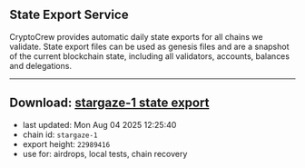 ## State Export Service
CryptoCrew provides automatic daily state exports for all chains we validate. State export files can be used as genesis files and are a snapshot of the current blockchain state, including all validators, accounts, balances and delegations.

---
**Download: [stargaze-1 state export](https://dl-eu2.ccvalidators.com/SERVICE/stargaze/stargaze-1_export_22989416.json)**
---

- last updated: Mon Aug 04 2025 12:25:40
- chain id: `stargaze-1`
- export height: `22989416`
- use for: airdrops, local tests, chain recovery
